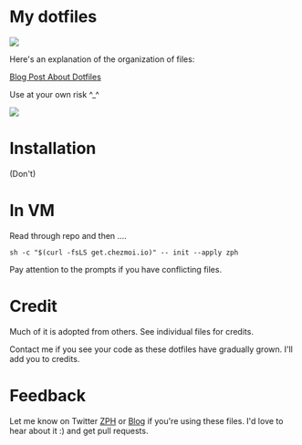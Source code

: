 My dotfiles
===

![](http://data.xargs.io/no_place_like_home.gif)

Here's an explanation of the organization of files:

[Blog Post About Dotfiles](https://blog.xargs.io/2013/02/getting-started-configuring-bashzsh/)

Use at your own risk ^_^

![](https://i.giphy.com/media/JmVKG43o7T3NF91mOB/giphy.webp)

Installation
===
(Don't)


In VM
===

Read through repo and then ....
```
sh -c "$(curl -fsLS get.chezmoi.io)" -- init --apply zph
```

Pay attention to the prompts if you have conflicting files.

Credit
===
Much of it is adopted from others.  See individual files for credits.

Contact me if you see your code as these dotfiles have gradually grown.  I'll add you to credits.

Feedback
===
Let me know on Twitter [ZPH](http://twitter.com/_ZPH) or [Blog](https://blog.xargs.io) if you're using these files. I'd love to hear about it :) and get pull requests.
